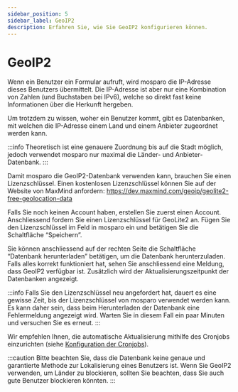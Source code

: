 ```yaml
---
sidebar_position: 5
sidebar_label: GeoIP2
description: Erfahren Sie, wie Sie GeoIP2 konfigurieren können.
---
```


# GeoIP2

Wenn ein Benutzer ein Formular aufruft, wird mosparo die IP-Adresse dieses Benutzers übermittelt. Die IP-Adresse ist aber nur eine Kombination von Zahlen (und Buchstaben bei IPv6), welche so direkt fast keine Informationen über die Herkunft hergeben.

Um trotzdem zu wissen, woher ein Benutzer kommt, gibt es Datenbanken, mit welchen die IP-Adresse einem Land und einem Anbieter zugeordnet werden kann.

:::info
Theoretisch ist eine genauere Zuordnung bis auf die Stadt möglich, jedoch verwendet mosparo nur maximal die Länder- und Anbieter-Datenbank.
:::

Damit mosparo die GeoIP2-Datenbank verwenden kann, brauchen Sie einen Lizenzschlüssel. Einen kostenlosen Lizenzschlüssel können Sie auf der Website von MaxMind anfordern: https://dev.maxmind.com/geoip/geolite2-free-geolocation-data

Falls Sie noch keinen Account haben, erstellen Sie zuerst einen Account. Anschliessend fordern Sie einen Lizenzschlüssel für GeoLite2 an. Fügen Sie den Lizenzschlüssel im Feld in mosparo ein und betätigen Sie die Schaltfläche “Speichern”.

Sie können anschliessend auf der rechten Seite die Schaltfläche “Datenbank herunterladen” betätigen, um die Datenbank herunterzuladen. Falls alles korrekt funktioniert hat, sehen Sie anschliessend eine Meldung, dass GeoIP2 verfügbar ist. Zusätzlich wird der Aktualisierungszeitpunkt der Datenbanken angezeigt.

:::info
Falls Sie den Lizenzschlüssel neu angefordert hat, dauert es eine gewisse Zeit, bis der Lizenzschlüssel von mosparo verwendet werden kann. Es kann daher sein, dass beim Herunterladen der Datenbank eine Fehlermeldung angezeigt wird. Warten Sie in diesem Fall ein paar Minuten und versuchen Sie es erneut.
:::

Wir empfehlen Ihnen, die automatische Aktualisierung mithilfe des Cronjobs einzurichten (siehe [Konfiguration der Cronjobs](../installation/cron_jobs/)).

:::caution
Bitte beachten Sie, dass die Datenbank keine genaue und garantierte Methode zur Lokalisierung eines Benutzers ist. Wenn Sie GeoIP2 verwenden, um Länder zu blockieren, sollten Sie beachten, dass Sie auch gute Benutzer blockieren könnten.
:::

